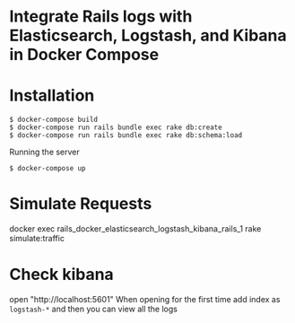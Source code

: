 # Integrate Rails logs with Elasticsearch, Logstash, and Kibana in Docker Compose

# Installation

```
$ docker-compose build
$ docker-compose run rails bundle exec rake db:create
$ docker-compose run rails bundle exec rake db:schema:load
```

Running the server

```
$ docker-compose up
```

# Simulate Requests
docker exec rails_docker_elasticsearch_logstash_kibana_rails_1 rake simulate:traffic

# Check kibana
open "http://localhost:5601"
When opening for the first time add index as `logstash-*` and then you can view all the logs

